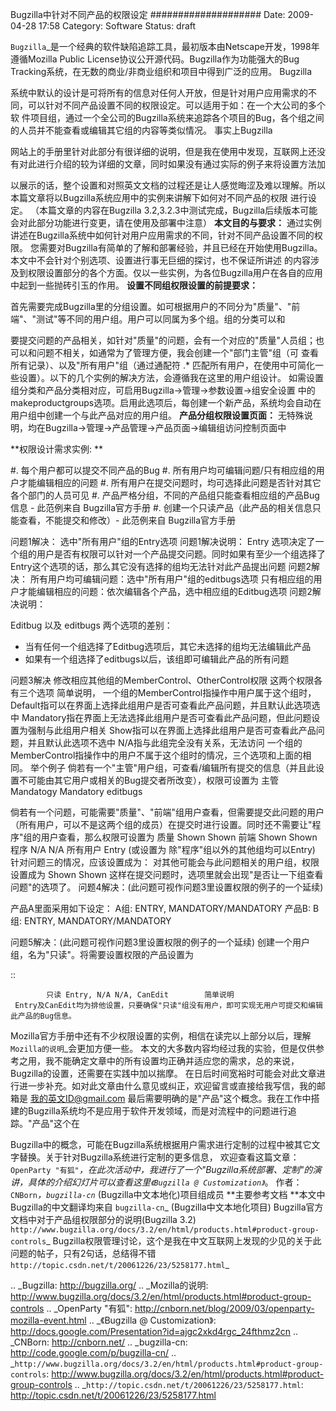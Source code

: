 Bugzilla中针对不同产品的权限设定
####################
Date: 2009-04-28 17:58
Category: Software
Status: draft

`Bugzilla`_是一个经典的软件缺陷追踪工具，最初版本由Netscape开发，1998年遵循Mozilla Public
License协议公开源代码。Bugzilla作为功能强大的Bug Tracking系统，在无数的商业/非商业组织和项目中得到广泛的应用。
Bugzilla

系统中默认的设计是可将所有的信息对任何人开放，但是针对用户应用需求的不同，可以针对不同产品设置不同的权限设定。可以适用于如：在一个大公司的多个软
 件项目组，通过一个全公司的Bugzilla系统来追踪各个项目的Bug，各个组之间的人员并不能查看或编辑其它组的内容等类似情况。
事实上Bugzilla

网站上的手册里针对此部分有很详细的说明，但是我在使用中发现，互联网上还没有对此进行介绍的较为详细的文章，同时如果没有通过实际的例子来将设置方法加

以展示的话，整个设置和对照英文文档的过程还是让人感觉晦涩及难以理解。所以本篇文章将以Bugzilla系统应用中的实例来讲解下如何对不同产品的权限
 进行设定。
（本篇文章的内容在Bugzilla 3.2,3.2.3中测试完成，Bugzilla后续版本可能会对此部分功能进行变更，请在使用及部署中注意）
**本文目的与要求：**
通过实例讲述在Bugzilla系统中如何针对用户应用需求的不同，针对不同产品设置不同的权限。
您需要对Bugzilla有简单的了解和部署经验，并且已经在开始使用Bugzilla。本文中不会针对个别选项、设置进行事无巨细的探讨，也不保证所讲述
 的内容涉及到权限设置部分的各个方面。仅以一些实例，为各位Bugzilla用户在各自的应用中起到一些抛砖引玉的作用。
**设置不同组权限设置的前提要求：**

首先需要完成Bugzilla里的分组设置。如可根据用户的不同分为"质量"、"前端"、"测试"等不同的用户组。用户可以同属为多个组。组的分类可以和

要提交问题的产品相关，如针对"质量"的问题，会有一个对应的"质量"人员组；也可以和问题不相关，如通常为了管理方便，我会创建一个"部门主管"组（可
 查看所有记录）、以及"所有用户"组（通过通配符 .\*
 匹配所有用户，在使用中可简化一些设置）。以下的几个实例的解决方法，会遵循我在这里的用户组设计。
 如需设置组分类和产品分类相对应，可启用Bugzilla->管理->参数设置->组安全设置
中的makeproductgroups选项。启用此选项后，每创建一个新产品，系统均会自动在用户组中创建一个与此产品对应的用户组。
**产品分组权限设置页面：**
 无特殊说明，均在Bugzilla->管理->产品管理->产品页面->编辑组访问控制页面中

**权限设计需求实例:
**

#. 每个用户都可以提交不同产品的Bug
#. 所有用户均可编辑问题/只有相应组的用户才能编辑相应的问题
#. 所有用户在提交问题时，均可选择此问题是否针对其它各个部门的人员可见
#. 产品严格分组，不同的产品组只能查看相应组的产品Bug信息 - 此范例来自 Bugzilla官方手册
#. 创建一个只读产品（此产品的相关信息只能查看，不能提交和修改）- 此范例来自 Bugzilla官方手册

问题1解决：
 选中"所有用户"组的Entry选项
问题1解决说明：
 Entry
选项决定了一个组的用户是否有权限可以针对一个产品提交问题。同时如果有至少一个组选择了Entry这个选项的话，那么其它没有选择的组均无法针对此产品提出问题
问题2解决：
 所有用户均可编辑问题：选中"所有用户"组的editbugs选项
 只有相应组的用户才能编辑相应的问题：依次编辑各个产品，选中相应组的Editbug选项
问题2解决说明：

Editbug 以及 editbugs 两个选项的差别：

-  当有任何一个组选择了Editbug选项后，其它未选择的组均无法编辑此产品
-  如果有一个组选择了editbugs以后，该组即可编辑此产品的所有问题

问题3解决
 修改相应其他组的MemberControl、OtherControl权限
 这两个权限各有三个选项
 简单说明，
 一个组的MemberControl指操作中用户属于这个组时，
 Default指可以在界面上选择此组用户是否可查看此产品问题，并且默认此选项选中
 Mandatory指在界面上无法选择此组用户是否可查看此产品问题，但此问题设置为强制与此组用户相关
 Show指可以在界面上选择此组用户是否可查看此产品问题，并且默认此选项不选中
 N/A指与此组完全没有关系，无法访问
 一个组的MemberControl指操作中的用户不属于这个组时的情况，三个选项和上面的相同。
 举个例子
 倘若有一个"主管"用户组，可查看/编辑所有提交的信息（并且此设置不可能由其它用户或相关的Bug提交者所改变），权限可设置为
 主管 Mandatogy Mandatory editbugs

倘若有一个问题，可能需要"质量"、"前端"组用户查看，但需要提交此问题的用户（所有用户，可以不是这两个组的成员）在提交时进行设置。同时还不需要让"程序"组的用户查看，那么权限可设置为
 质量 Shown Shown
 前端 Shown Shown
 程序 N/A N/A
 所有用户 Entry (或设置为 除"程序"组以外的其他组均可以Entry)
 针对问题三的情况，应该设置成为：
 对其他可能会与此问题相关的用户组，权限设置成为 Shown Shown
 这样在提交问题时，选项里就会出现"是否让一下组查看问题"的选项了。
问题4解决：(此问题可视作问题3里设置权限的例子的一个延续)

产品A里面采用如下设定：
 A组: ENTRY, MANDATORY/MANDATORY
产品B:
 B组: ENTRY, MANDATORY/MANDATORY

问题5解决：(此问题可视作问题3里设置权限的例子的一个延续)
 创建一个用户组，名为"只读"。将需要设置权限的产品设置为

::

            只读 Entry, N/A N/A, CanEdit        简单说明                Entry及CanEdit均为排他设置，只要确保"只读"组没有用户，即可实现无用户可提交和编辑此产品的Bug信息。

Mozilla官方手册中还有不少权限设置的实例，相信在读完以上部分以后，理解`Mozilla的说明`_会更加方便一些。
本文的大多数内容均经过我的实验，但是仅供参考之用，我不能确定文章中的所有设置均正确并适应您的需求，总的来说，Bugzilla的设置，还需要在实践中加以揣摩。
在日后时间宽裕时可能会对此文章进行进一步补充。如对此文章由什么意见或纠正，欢迎留言或直接给我写信，我的邮箱是 我的英文ID@gmail.com
最后需要明确的是"产品"这个概念。我在工作中搭建的Bugzilla系统均不是应用于软件开发领域，而是对流程中的问题进行追踪。"产品"这个在

Bugzilla中的概念，可能在Bugzilla系统根据用户需求进行定制的过程中被其它文字替换。关于针对Bugzilla系统进行定制的更多信息，
 欢迎查看这篇文章：`OpenParty
"有狐"`_，在此次活动中，我进行了一个"Bugzilla系统部署、定制"的演讲，具体的介绍幻灯片可以查看这里`《Bugzilla @
Customization》`_。
作者：`CNBorn`_，`bugzilla-cn`_ (Bugzilla中文本地化)项目组成员
**主要参考文档
**本文中Bugzilla的中文翻译均来自 `bugzilla-cn`_ (Bugzilla中文本地化项目)
Bugzilla官方文档中对于产品组权限部分的说明(Bugzilla 3.2)
`http://www.bugzilla.org/docs/3.2/en/html/products.html#product-group-controls`_
Bugzilla权限管理讨论，这个是我在中文互联网上发现的少见的关于此问题的帖子，只有2句话，总结得不错
`http://topic.csdn.net/t/20061226/23/5258177.html`_

.. _Bugzilla: http://bugzilla.org/
.. _Mozilla的说明: http://www.bugzilla.org/docs/3.2/en/html/products.html#product-group-controls
.. _OpenParty
"有狐": http://cnborn.net/blog/2009/03/openparty-mozilla-event.html
.. _《Bugzilla @
Customization》: http://docs.google.com/Presentation?id=ajgc2xkd4rgc_24fthmz2cn
.. _CNBorn: http://cnborn.net/
.. _bugzilla-cn: http://code.google.com/p/bugzilla-cn/
.. _`http://www.bugzilla.org/docs/3.2/en/html/products.html#product-group-controls`: http://www.bugzilla.org/docs/3.2/en/html/products.html#product-group-controls
.. _`http://topic.csdn.net/t/20061226/23/5258177.html`: http://topic.csdn.net/t/20061226/23/5258177.html
